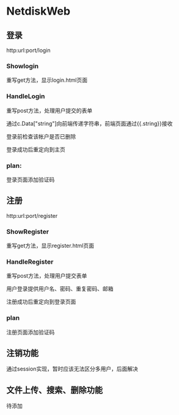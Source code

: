 # NetdiskWeb

## 登录
http:url:port/login
### Showlogin
重写get方法，显示login.html页面
### HandleLogin
重写post方法，处理用户提交的表单

通过c.Data["string"]向前端传递字符串，前端页面通过{{.string}}接收

登录前检查该帐户是否已删除

登录成功后重定向到主页

### plan:
登录页面添加验证码

## 注册
http:url:port/register
### ShowRegister
重写get方法，显示register.html页面
### HandleRegister
重写post方法，处理用户提交表单

用户登录提供用户名、密码、重复密码、邮箱

注册成功后重定向到登录页面

### plan
注册页面添加验证码

## 注销功能
通过session实现，暂时应该无法区分多用户，后面解决

## 文件上传、搜索、删除功能
待添加
